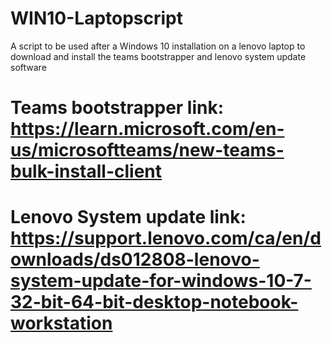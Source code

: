 # WIN10-Laptopscript
A script to be used after a Windows 10 installation on a lenovo laptop to download and install the teams bootstrapper and lenovo system update software
# Teams bootstrapper link: https://learn.microsoft.com/en-us/microsoftteams/new-teams-bulk-install-client
# Lenovo System update link: https://support.lenovo.com/ca/en/downloads/ds012808-lenovo-system-update-for-windows-10-7-32-bit-64-bit-desktop-notebook-workstation
